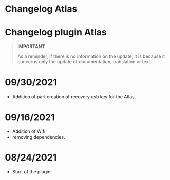 # Changelog Atlas

# Changelog plugin Atlas

>**IMPORTANT**
>
>As a reminder, if there is no information on the update, it is because it concerns only the update of documentation, translation or text.

# 09/30/2021

- Addition of part creation of recovery usb key for the Atlas.

# 09/16/2021

- Addition of Wifi.
- removing dependencies.

# 08/24/2021

- Start of the plugin
